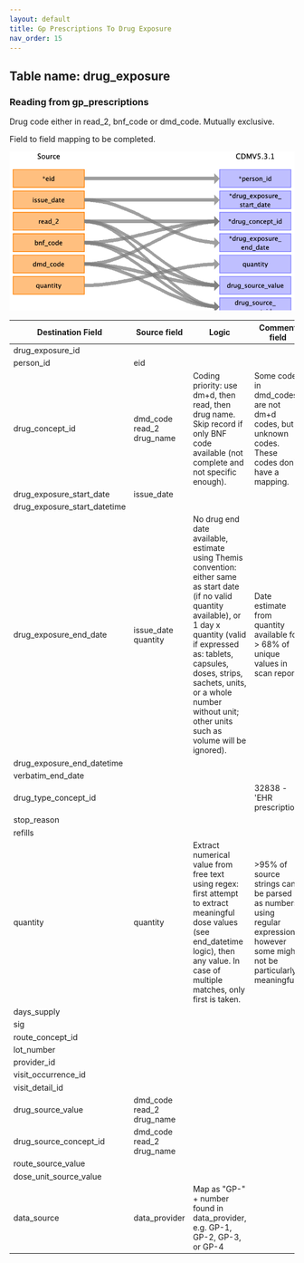 ```yaml
---
layout: default
title: Gp Prescriptions To Drug Exposure
nav_order: 15
---
```


## Table name: drug_exposure

### Reading from gp_prescriptions

Drug code either in read_2, bnf_code or dmd_code. Mutually exclusive.


Field to field mapping to be completed.

![](md_files/image13.png)

| Destination Field | Source field | Logic | Comment field |
| --- | --- | --- | --- |
| drug_exposure_id |  |  |  |
| person_id | eid |  |  |
| drug_concept_id | dmd_code<br>read_2<br>drug_name | Coding priority: use dm+d, then read, then drug name. Skip record if only BNF code available (not complete and not specific enough). | Some codes in dmd_codes are not dm+d codes, but unknown codes. These codes don't have a mapping. |
| drug_exposure_start_date | issue_date |  |  |
| drug_exposure_start_datetime |  |  |  |
| drug_exposure_end_date | issue_date<br>quantity | No drug end date available, estimate using Themis convention:<br> either same as start date (if no valid quantity available), or 1 day x quantity (valid if expressed as: tablets, capsules, doses, strips, sachets, units, or a whole number without unit; other units such as volume will be ignored). | Date estimate from quantity available for > 68% of unique values in scan report. |
| drug_exposure_end_datetime |  |  |  |
| verbatim_end_date |  |  |  |
| drug_type_concept_id |  |  | 32838 - 'EHR prescription' |
| stop_reason |  |  |  |
| refills |  |  |  |
| quantity | quantity | Extract numerical value from free text using regex: first attempt to extract meaningful dose values (see end_datetime logic), then any value. In case of multiple matches, only first is taken. | >95% of source strings can be parsed as numbers using regular expressions, however some might not be particularly meaningful. |
| days_supply |  |  |  |
| sig |  |  |  |
| route_concept_id |  |  |  |
| lot_number |  |  |  |
| provider_id |  |  |  |
| visit_occurrence_id |  |  |  |
| visit_detail_id |  |  |  |
| drug_source_value | dmd_code<br>read_2<br>drug_name |  |  |
| drug_source_concept_id | dmd_code<br>read_2<br>drug_name |  |  |
| route_source_value |  |  |  |
| dose_unit_source_value |  |  |  |
| data_source | data_provider | Map as "GP-" + number found in data_provider, e.g. GP-1, GP-2, GP-3, or GP-4 |  |
